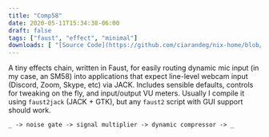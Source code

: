 ```yaml
---
title: "Comp58"
date: 2020-05-11T15:34:38-06:00
draft: false
tags: ["faust", "effect", "minimal"]
downloads: [ "[Source Code](https://github.com/ciarandeg/nix-home/blob/ee35f0eba25d669e312f45a118b81d27ce74a814/programs/comp58/src/comp58.dsp)" ]
---
```


A tiny effects chain, written in Faust, for easily routing dynamic mic input (in
my case, an SM58) into applications that expect line-level webcam input
(Discord, Zoom, Skype, etc) via JACK. Includes sensible defaults, controls for
tweaking on the fly, and input/output VU meters. Usually I compile it using
`faust2jack` (JACK + GTK), but any `faust2` script with GUI support should work.

`_ -> noise gate -> signal multiplier -> dynamic compressor -> _`
